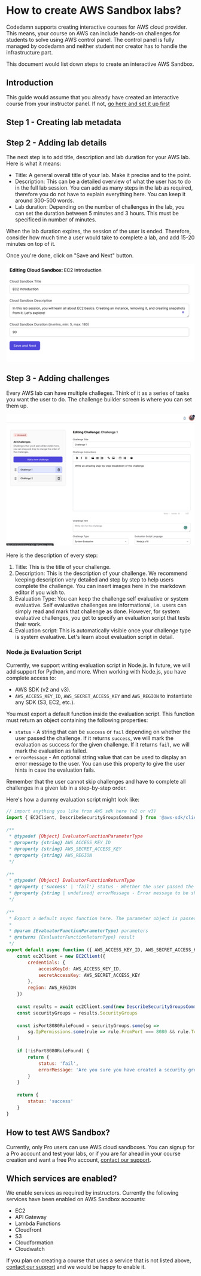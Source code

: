 # How to create AWS Sandbox labs?

Codedamn supports creating interactive courses for AWS cloud provider. This means, your course on AWS can include hands-on challenges for students to solve using AWS control panel. The control panel is fully managed by codedamn and neither student nor creator has to handle the infrastructure part.

This document would list down steps to create an interactive AWS Sandbox.

## Introduction

This guide would assume that you already have created an interactive course from your instructor panel. If not, [go here and set it up first](https://codedamn.com/instructor/interactive-courses)

## Step 1 - Creating lab metadata

<!--@include: ./../_components/CloudLabMetadata.md-->

## Step 2 - Adding lab details

The next step is to add title, description and lab duration for your AWS lab. Here is what it means:

-   Title: A general overall title of your lab. Make it precise and to the point.
-   Description: This can be a detailed overview of what the user has to do in the full lab session. You can add as many steps in the lab as required, therefore you do not have to explain everything here. You can keep it around 300-500 words.
-   Lab duration: Depending on the number of challenges in the lab, you can set the duration between 5 minutes and 3 hours. This must be specificed in number of minutes.

When the lab duration expires, the session of the user is ended. Therefore, consider how much time a user would take to complete a lab, and add 15-20 minutes on top of it.

Once you're done, click on "Save and Next" button.

![](/images/aws/intro-box.png)

## Step 3 - Adding challenges

Every AWS lab can have multiple challeges. Think of it as a series of tasks you want the user to do. The challenge builder screen is where you can set them up.

![](/images/aws/challenges-screen.png)

Here is the description of every step:

1. Title: This is the title of your challenge.
2. Description: This is the description of your challenge. We recommend keeping description very detailed and step by step to help users complete the challenge. You can insert images here in the markdown editor if you wish to.
3. Evaluation Type: You can keep the challenge self evaluative or system evaluative. Self evaluative challenges are informational, i.e. users can simply read and mark that challenge as done. However, for system evaluative challenges, you get to specify an evaluation script that tests their work.
4. Evaluation script: This is automatically visible once your challenge type is system evaluative. Let's learn about evaluation script in detail.

### Node.js Evaluation Script

Currently, we support writing evaluation script in Node.js. In future, we will add support for Python, and more. When working with Node.js, you have complete access to:

-   AWS SDK (v2 and v3).
-   `AWS_ACCESS_KEY_ID`, `AWS_SECRET_ACCESS_KEY` and `AWS_REGION` to instantiate any SDK (S3, EC2, etc.).

You must export a default function inside the evaluation script. This function must return an object containing the following properties:

- `status` - A string that can be `success` or `fail` depending on whether the user passed the challenge. If it returns `success`, we will mark the evaluation as success for the given challenge. If it returns `fail`, we will mark the evaluation as failed.
- `errorMessage` - An optional string value that can be used to display an error message to the user. You can use this property to give the user hints in case the evaluation fails.

Remember that the user cannot skip challenges and have to complete all challenges in a given lab in a step-by-step order.

Here's how a dummy evaluation script might look like:

```js
// import anything you like from AWS sdk here (v2 or v3)
import { EC2Client, DescribeSecurityGroupsCommand } from '@aws-sdk/client-ec2'

/**
 * @typedef {Object} EvaluatorFunctionParameterType
 * @property {string} AWS_ACCESS_KEY_ID
 * @property {string} AWS_SECRET_ACCESS_KEY
 * @property {string} AWS_REGION
 */

/**
 * @typedef {Object} EvaluatorFunctionReturnType
 * @property {'success' | 'fail'} status - Whether the user passed the challenge
 * @property {string | undefined} errorMessage - Error message to be shown to the user if the evaluation failed
 */

/**
 * Export a default async function here. The parameter object is passed by codedamn when calling your function
 *
 * @param {EvaluatorFunctionParameterType} parameters
 * @returns {EvaluatorFunctionReturnType} result
 */
export default async function ({ AWS_ACCESS_KEY_ID, AWS_SECRET_ACCESS_KEY, AWS_REGION }) {
	const ec2Client = new EC2Client({
		credentials: {
			accessKeyId: AWS_ACCESS_KEY_ID,
			secretAccessKey: AWS_SECRET_ACCESS_KEY
		},
		region: AWS_REGION
	})

	const results = await ec2Client.send(new DescribeSecurityGroupsCommand({}))
	const securityGroups = results.SecurityGroups

	const isPort8080RuleFound = securityGroups.some(sg =>
		sg.IpPermissions.some(rule => rule.FromPort === 8080 && rule.ToPort === 8080)
	)

	if (!isPort8080RuleFound) {
		return {
			status: 'fail',
			errorMessage: 'Are you sure you have created a security group allowing port 8080?'
		}
	}

	return {
		status: 'success'
	}
}
```

## How to test AWS Sandbox?

Currently, only Pro users can use AWS cloud sandboxes. You can signup for a Pro account and test your labs, or if you are far ahead in your course creation and want a free Pro account, <a href="https://codedamn.com/contact">contact our support</a>.

## Which services are enabled?

We enable services as required by instructors. Currently the following services have been enabled on AWS Sandbox accounts:

- EC2
- API Gateway
- Lambda Functions
- Cloudfront
- S3
- Cloudformation
- Cloudwatch

If you plan on creating a course that uses a service that is not listed above, <a href="https://codedamn.com/contact">contact our support</a> and we would be happy to enable it.
